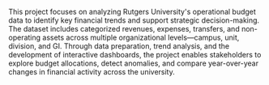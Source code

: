This project focuses on analyzing Rutgers University's operational budget data to identify key financial trends and support strategic decision-making. The dataset includes categorized revenues, expenses, transfers, and non-operating assets across multiple organizational levels—campus, unit, division, and GI. Through data preparation, trend analysis, and the development of interactive dashboards, the project enables stakeholders to explore budget allocations, detect anomalies, and compare year-over-year changes in financial activity across the university.
